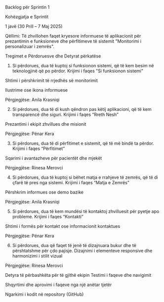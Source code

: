Backlog për Sprintin 1

Kohëzgjatja e Sprintit

1 javë (30 Prill – 7 Maj 2025)

Qëllimi:
Të zhvillohen faqet kryesore informuese të aplikacionit për prezantimin e funksioneve dhe përfitimeve të sistemit "Monitorimi i personalizuar i zemrës".

Tregimet e Përdoruesve dhe Detyrat përkatëse
1. Si përdorues, dua të kuptoj si funksionon sistemi, që të kem besim në teknologjinë që po përdor.
Krijimi i faqes "Si funksionon sistemi"

Shtimi i përshkrimit të rrjedhës së monitorimit

Ilustrime ose ikona informuese

Përgjegjëse: Anila Krasniqi

2. Si përdorues, dua të di kush qëndron pas këtij aplikacioni, që të kem transparencë dhe siguri.
Krijimi i faqes “Rreth Nesh”

Prezantimi i ekipit zhvillues dhe misionit

Përgjegjëse: Pënar Kera

3. Si përdorues, dua të di përfitimet e sistemit, që të më bindë ta përdor.
Krijimi i faqes “Përfitimet”

Sqarimi i avantazheve për pacientët dhe mjekët

Përgjegjëse: Rinesa Merovci

4. Si përdorues, dua të kuptoj si bëhet matja e rrahjeve të zemrës, që të di çfarë të pres nga sistemi.
Krijimi i faqes “Matja e Zemrës”

Përshkrim informues ose demo bazike

Përgjegjëse: Anila Krasniqi

5. Si përdorues, dua të kem mundësi të kontaktoj zhvilluesit për pyetje apo probleme.
Krijimi i faqes “Kontakti”

Shtimi i formës për kontakt ose informacionit kontaktues

Përgjegjëse: Pënar Kera

6. Si përdorues, dua që faqet të jenë të dizajnuara bukur dhe të përshtatshme për çdo pajisje.
Dizajnimi i elementeve responsive dhe harmonizimi i stilit vizual

Përgjegjëse: Rinesa Merovci

Detyra të përbashkëta për të gjithë ekipin
Testimi i faqeve dhe navigimit

Shqyrtimi dhe aprovimi i faqeve nga një anëtar tjetër

Ngarkimi i kodit në repository (GitHub)
